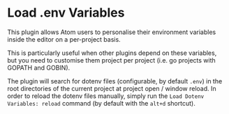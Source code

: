 Load .env Variables
===

This plugin allows Atom users to personalise their environment variables inside
the editor on a per-project basis.

This is particularly useful when other plugins depend on these variables, but
you need to customise them project per project (i.e. go projects with GOPATH and GOBIN).

The plugin will search for dotenv files (configurable, by default `.env`) in the root directories of the current project at project open / window reload. In order to reload
the dotenv files manually, simply run the `Load Dotenv Variables: reload` command
(by default with the `alt+d` shortcut).
